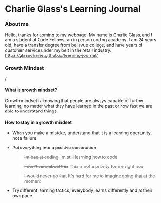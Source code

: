 # Charlie Glass's Learning Journal


### About me
Hello, thanks for coming to my webpage. My name is Charlie Glass, and I am a student at Code Fellows, an in person coding academy. I am 24 years old, have a transfer degree from bellevue college, and have years of customer service under my belt in the retail industry. 
https://glasscharlie.github.io/learning-journal/



### Growth Mindset
/



#### What is growth mindset?
Growth mindset is knowing that people are always capable of further learning, no matter what they have learned in the past or how fast we are able to understand things.

#### How to stay in a growth mindset
- When you make a mistake, understand that it is a learning opertunity, not a failure

- Put everything into a positive connotation
    >~~Im bad at coding~~ I'm still learning how to code
    
    >~~I don't care about this~~ This is not a priority for me right now
    
    >~~I would never do that~~ It's hard for me to imagine doing that at the moment
    
- Try different learning tactics, everybody learns differently and at their own pace


